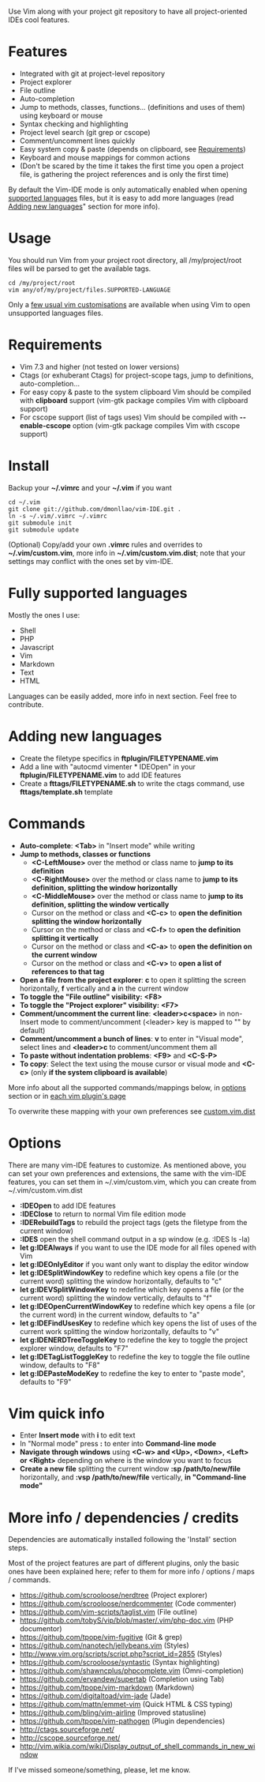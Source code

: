 Use Vim along with your project git repository to have all project-oriented IDEs cool features.

Features
========
* Integrated with git at project-level repository
* Project explorer
* File outline
* Auto-completion
* Jump to methods, classes, functions... (definitions and uses of them) using keyboard or mouse
* Syntax checking and highlighting
* Project level search (git grep or cscope)
* Comment/uncomment lines quickly
* Easy system copy & paste (depends on clipboard, see [Requirements](#requirements))
* Keyboard and mouse mappings for common actions
* (Don't be scared by the time it takes the first time you open a project file, is gathering the project references and is only the first time)

By default the Vim-IDE mode is only automatically enabled when opening [supported languages](#fully-supported-languages) files, but it is easy to add more languages (read [Adding new languages](#adding-new-languages)" section for more info).

Usage
=====
You should run Vim from your project root directory, all /my/project/root files will be parsed to get the available tags.

    cd /my/project/root
    vim any/of/my/project/files.SUPPORTED-LANGUAGE

Only a [few usual vim customisations](https://github.com/dmonllao/vim-IDE/blob/master/.vimrc) are available when using Vim to open unsupported languages files.

Requirements
============
* Vim 7.3 and higher (not tested on lower versions)
* Ctags (or exhuberant Ctags) for project-scope tags, jump to definitions, auto-completion...
* For easy copy & paste to the system clipboard Vim should be compiled with **clipboard** support (vim-gtk package compiles Vim with clipboard support)
* For cscope support (list of tags uses) Vim should be compiled with **--enable-cscope** option (vim-gtk package compiles Vim with cscope support)

Install
=======

Backup your **~/.vimrc** and your **~/.vim** if you want

    cd ~/.vim
    git clone git://github.com/dmonllao/vim-IDE.git .
    ln -s ~/.vim/.vimrc ~/.vimrc
    git submodule init
    git submodule update

(Optional) Copy/add your own **.vimrc** rules and overrides to **~/.vim/custom.vim**, more info in **~/.vim/custom.vim.dist**; note that your settings may conflict with the ones set by vim-IDE.

Fully supported languages
=========================

Mostly the ones I use:

* Shell
* PHP
* Javascript
* Vim
* Markdown
* Text
* HTML

Languages can be easily added, more info in next section. Feel free to contribute.

Adding new languages
====================
* Create the filetype specifics in **ftplugin/FILETYPENAME.vim**
* Add a line with "autocmd vimenter * IDEOpen" in your **ftplugin/FILETYPENAME.vim** to add IDE features
* Create a **fttags/FILETYPENAME.sh** to write the ctags command, use **fttags/template.sh** template

Commands
========
* **Auto-complete**: **\<Tab\>** in "Insert mode" while writing
* **Jump to methods, classes or functions**
    * **\<C-LeftMouse\>** over the method or class name to **jump to its definition**
    * **\<C-RightMouse\>** over the method or class name to **jump to its definition, splitting the window horizontally**
    * **\<C-MiddleMouse\>** over the method or class name to **jump to its definition, splitting the window vertically**
    * Cursor on the method or class and **\<C-c\>** to **open the definition splitting the window horizontally**
    * Cursor on the method or class and **\<C-f\>** to **open the definition splitting it vertically**
    * Cursor on the method or class and **\<C-a\>** to **open the definition on the current window**
    * Cursor on the method or class and **\<C-v\>** to **open a list of references to that tag**
* **Open a file from the project explorer**: **c** to open it splitting the screen horizontally, **f** vertically and **a** in the current window
* **To toggle the "File outline" visibility:** **\<F8\>**
* **To toggle the "Project explorer" visibility:** **\<F7\>**
* **Comment/uncomment the current line**: **\<leader\>c\<space\>** in non-Insert mode to comment/uncomment (\<leader\> key is mapped to "\" by default)
* **Comment/uncomment a bunch of lines**: **v** to enter in "Visual mode", select lines and **\<leader\>c<space>** to comment/uncomment them all
* **To paste without indentation problems**: **\<F9\>** and **\<C-S-P\>**
* **To copy**: Select the text using the mouse cursor or visual mode and **\<C-c\>** (only **if the system clipboard is available**)

More info about all the supported commands/mappings below, in [options](#options) section or in [each vim plugin's page](#more-info--dependencies--credits)

To overwrite these mapping with your own preferences see [custom.vim.dist](https://github.com/dmonllao/vim-IDE/blob/master/custom.vim.dist)

Options
=======
There are many vim-IDE features to customize. As mentioned above, you can set your own preferences and extensions,
the same with the vim-IDE features, you can set them in ~/.vim/custom.vim, which you can create from ~/.vim/custom.vim.dist

* **:IDEOpen** to add IDE features
* **:IDEClose** to return to normal Vim file edition mode
* **:IDERebuildTags** to rebuild the project tags (gets the filetype from the current window)
* **:IDES** open the shell command output in a sp window (e.g. :IDES ls -la)
* **let g:IDEAlways** if you want to use the IDE mode for all files opened with Vim
* **let g:IDEOnlyEditor** if you want only want to display the editor window
* **let g:IDESplitWindowKey** to redefine which key opens a file (or the current word) splitting the window horizontally, defaults to "c"
* **let g:IDEVSplitWindowKey** to redefine which key opens a file (or the current word) splitting the window vertically, defaults to "f"
* **let g:IDEOpenCurrentWindowKey** to redefine which key opens a file (or the current word) in the current window, defaults to "a"
* **let g:IDEFindUsesKey** to redefine which key opens the list of uses of the current work splitting the window horizontally, defaults to "v"
* **let g:IDENERDTreeToggleKey** to redefine the key to toggle the project explorer window, defaults to "F7"
* **let g:IDETagListToggleKey** to redefine the key to toggle the file outline window, defaults to "F8"
* **let g:IDEPasteModeKey** to redefine the key to enter to "paste mode", defaults to "F9"

Vim quick info
==============
* Enter **Insert mode** with **i** to edit text
* In "Normal mode" press **:** to enter into **Command-line mode**
* **Navigate through windows** using **\<C-w\> and \<Up\>, \<Down\>, \<Left\> or \<Right\>** depending on where is the window you want to focus
* **Create a new file** splitting the current window **:sp /path/to/new/file** horizontally, and **:vsp /path/to/new/file** vertically, **in "Command-line mode"**

More info / dependencies / credits
======================

Dependencies are automatically installed following the 'Install' section steps.

Most of the project features are part of different plugins, only the basic ones have been explained here; refer to them for more info / options / maps / commands.

* https://github.com/scrooloose/nerdtree (Project explorer)
* https://github.com/scrooloose/nerdcommenter (Code commenter)
* https://github.com/vim-scripts/taglist.vim (File outline)
* https://github.com/tobyS/vip/blob/master/.vim/php-doc.vim (PHP documentor)
* https://github.com/tpope/vim-fugitive (Git & grep)
* https://github.com/nanotech/jellybeans.vim (Styles)
* http://www.vim.org/scripts/script.php?script_id=2855 (Styles)
* https://github.com/scrooloose/syntastic (Syntax highlighting)
* https://github.com/shawncplus/phpcomplete.vim (Omni-completion)
* https://github.com/ervandew/supertab (Completion using Tab)
* https://github.com/tpope/vim-markdown (Markdown)
* https://github.com/digitaltoad/vim-jade (Jade)
* https://github.com/mattn/emmet-vim (Quick HTML & CSS typing)
* https://github.com/bling/vim-airline (Improved statusline)
* https://github.com/tpope/vim-pathogen (Plugin dependencies)
* http://ctags.sourceforge.net/
* http://cscope.sourceforge.net/
* http://vim.wikia.com/wiki/Display_output_of_shell_commands_in_new_window

If I've missed someone/something, please, let me know.

